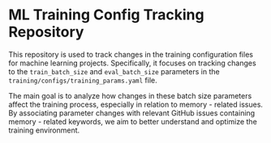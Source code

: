 # ML Training Config Tracking Repository
This repository is used to track changes in the training configuration files for machine learning projects. Specifically, it focuses on tracking changes to the `train_batch_size` and `eval_batch_size` parameters in the `training/configs/training_params.yaml` file.

The main goal is to analyze how changes in these batch size parameters affect the training process, especially in relation to memory - related issues. By associating parameter changes with relevant GitHub issues containing memory - related keywords, we aim to better understand and optimize the training environment.
